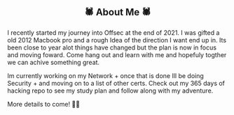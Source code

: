 <h2 align="center">🕷 About Me 🕷</h2>
I recently started my journey into Offsec at the end of 2021. I was gifted a old 2012 Macbook pro and a rough Idea of the direction I want end up in. Its been close to year alot things have changed but the plan is now in focus and moving foward. Come hang out and learn with me and hopefuly togther we can achive something great.

Im currently working on my Network + once that is done Ill be doing Security + and moving on to a list of other certs. Check out my 365 days of hacking repo to see my study plan and follow along with my adventure.

More details to come! 🧟‍♂️
